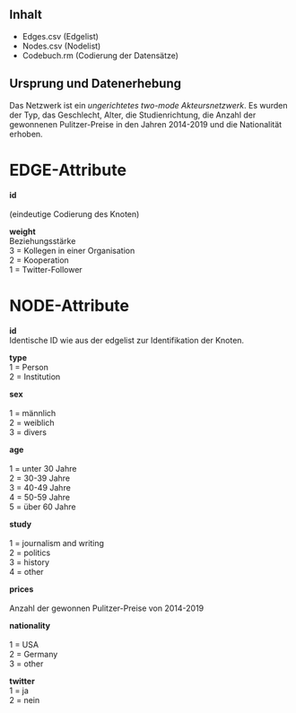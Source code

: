 
## Inhalt
- Edges.csv (Edgelist)
- Nodes.csv (Nodelist)
- Codebuch.rm (Codierung der Datensätze)

## Ursprung und Datenerhebung

Das Netzwerk ist ein *ungerichtetes two-mode Akteursnetzwerk*. 
Es wurden der Typ, das Geschlecht, Alter, die Studienrichtung, die Anzahl der gewonnenen Pulitzer-Preise in den Jahren 2014-2019 und die Nationalität erhoben.


# EDGE-Attribute

**id** <br>  
(eindeutige Codierung des Knoten)   

**weight**  <br> 
Beziehungsstärke <br>
3 = Kollegen in einer Organisation  <br>
2 = Kooperation <br>
1 = Twitter-Follower <br>  


# NODE-Attribute  
  
**id**  <br> 
Identische ID wie aus der edgelist zur Identifikation der Knoten. 


**type** <br> 
1 = Person <br>
2 = Institution <br> 


**sex**  <br>     
1 = männlich   <br>
2 = weiblich <br>
3 = divers <br>
  
**age** <br>    
1 = unter 30 Jahre <br>
2 = 30-39 Jahre <br>
3 = 40-49 Jahre <br>
4 = 50-59 Jahre <br>
5 = über 60 Jahre <br>

**study** <br>     
1 = journalism and writing <br>
2 = politics <br>
3 = history <br>
4 = other <br>
  
**prices**<br>    
Anzahl der gewonnen Pulitzer-Preise von 2014-2019  
  
**nationality** <br>    
1 = USA   <br>
2 = Germany<br>
3 = other   <br>

**twitter** <br>
1 = ja <br>
2 = nein <br> 
##
